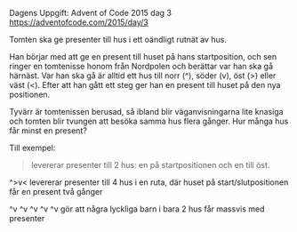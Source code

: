 Dagens Uppgift: Advent of Code 2015 dag 3 https://adventofcode.com/2015/day/3

Tomten ska ge presenter till hus i ett oändligt rutnät av hus.

Han börjar med att ge en present till huset på hans startposition, och sen ringer en tomtenisse honom från Nordpolen och berättar var han ska gå härnäst. Var han ska gå är alltid ett hus till norr (^), söder (v), öst (>) eller väst (<). Efter att han gått ett steg ger han en present till huset på den nya positionen.

Tyvärr är tomtenissen berusad, så ibland blir väganvisningarna lite knasiga och tomten blir tvungen att besöka samma hus flera gånger. Hur många hus får minst en present?

Till exempel:

> levererar presenter till 2 hus: en på startpositionen och en till öst.

^>v< levererar presenter till 4 hus i en ruta, där huset på start/slutpositionen får en present två gånger

^v ^v ^v ^v ^v gör att några lyckliga barn i bara 2 hus får massvis med presenter

